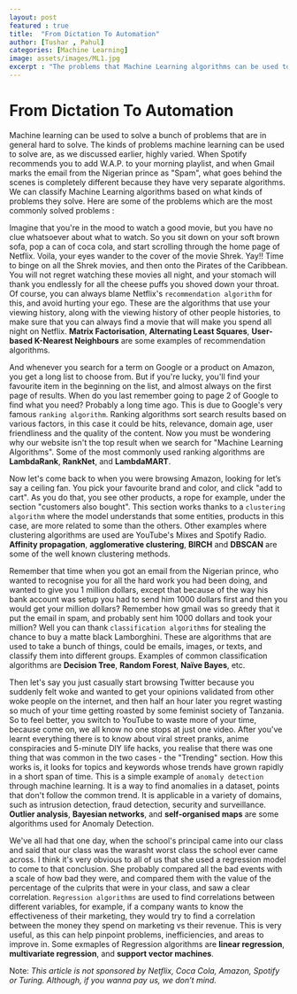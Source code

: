 ```yaml
---
layout: post
featured : true
title:  "From Dictation To Automation"
author: [Tushar , Pahul]
categories: [Machine Learning]
image: assets/images/ML1.jpg
excerpt : "The problems that Machine Learning algorithms can be used to solve"
---
```


# From Dictation To Automation 

Machine learning can be used to solve a bunch of problems that are in general hard to solve. The kinds of problems machine learning can be used to solve are, as we discussed earlier, highly varied. When Spotify recommends you to add W.A.P. to your morning playlist, and when Gmail marks the email from the Nigerian prince as "Spam", what goes behind the scenes is completely different because they have very separate algorithms. We can classify Machine Learning algorithms based on what kinds of problems they solve. Here are some of the problems which are the most commonly solved problems : 

 

Imagine that you're in the mood to watch a good movie, but you have no clue whatsoever about what to watch. So you sit down on your soft brown sofa, pop a can of coca cola, and start scrolling through the home page of Netflix. Voila, your eyes wander to the cover of the movie Shrek. Yay!! Time to binge on all the Shrek movies, and then onto the Pirates of the Caribbean. You will not regret watching these movies all night, and your stomach will thank you endlessly for all the cheese puffs you shoved down your throat. Of course, you can always blame Netflix's `recommendation algorithm` for this, and avoid hurting your ego. These are the algorithms that use your viewing history, along with the viewing history of other people histories, to make sure that you can always find a movie that will make you spend all night on Netflix. **Matrix Factorisation**, **Alternating Least Squares**, **User-based K-Nearest Neighbours** are some examples of recommendation algorithms. 

 

And whenever you search for  a term on Google or a product on Amazon, you get a long list to choose from. But if you're lucky, you'll find your favourite item in the beginning on the list, and almost always on the first page of results. When do you last remember going to page 2 of Google to find what you need? Probably a long time ago. This is due to Google's very famous `ranking algorithm`. Ranking algorithms sort search results based on various factors, in this case it could be hits, relevance, domain age, user friendliness and the quality of the content. Now you must be wondering why our website isn't the top result when we search for "Machine Learning Algorithms". Some of the most commonly used ranking algorithms are **LambdaRank**, **RankNet**, and **LambdaMART**. 

 

Now let's come back to when you were browsing Amazon, looking for let’s say a ceiling fan. You pick your favourite brand and color, and click "add to cart".  As you do that, you see other products, a rope for example, under the section "customers also bought". This section works thanks to a `clustering algorithm` where the model understands that some entities, products in this case, are more related to some than the others. Other examples where clustering algorithms are used are YouTube's Mixes and Spotify Radio. **Affinity propagation**, **agglomerative clustering**, **BIRCH** and **DBSCAN** are some of the well known clustering methods. 

 

Remember that time when you got an email from the Nigerian prince, who wanted to recognise you for all the hard work you had been doing, and wanted to give you 1 million dollars, except that because of the way his bank account was setup you had to send him 1000 dollars first and then you would get your million dollars? Remember how gmail was so greedy that it put the email in spam, and probably sent him 1000 dollars and took your million? Well you can thank `classification algorithms` for stealing the chance to buy a matte black Lamborghini. These are algorithms that are used to take a bunch of things, could be emails, images, or texts, and classify them into different groups. Examples of common classification algorithms are **Decision Tree**, **Random Forest**, **Naïve Bayes**, etc. 

 

Then let's say you just casually start browsing Twitter because you suddenly felt woke and wanted to get your opinions validated from other woke people on the internet, and then half an hour later you regret wasting so much of your time getting roasted by some feminist society of Tanzania. So to feel better, you switch to YouTube to waste more of your time, because come on, we all know no one stops at just one video. After you've learnt everything there is to know about viral street pranks, anime conspiracies and 5-minute DIY life hacks, you realise that there was one thing that was common in the two cases - the "Trending" section. How this works is, it looks for topics and keywords whose trends have grown rapidly in a short span of time. This is a simple example of `anomaly detection` through machine learning. It is a way to find anomalies in a dataset, points that don't follow the common trend.  It is applicable in a variety of domains, such as intrusion detection, fraud detection, security and surveillance. **Outlier analysis**, **Bayesian networks**, and **self-organised maps** are some algorithms used for Anomaly Detection. 

 

We've all had that one day, when the school's principal came into our class and said that our class was the warasht worst class the school ever came across. I think it's very obvious to all of us that she used a regression model to come to that conclusion. She probably compared all the bad events with a scale of how bad they were, and compared them with the value of the percentage of the culprits that were in your class, and saw a clear correlation. `Regression algorithms` are used to find correlations between different variables, for example, if a company wants to know the effectiveness of their marketing, they would try to find a correlation between the money they spend on marketing vs their revenue. This is very useful, as this can help pinpoint problems, inefficiencies, and areas to improve in. Some exmaples of Regression algorithms are **linear regression**, **multivariate regression**, and **support vector machines**.

 

Note: *This article is not sponsored by Netflix, Coca Cola, Amazon, Spotify or Turing. Although, if you wanna pay us, we don’t mind.* 